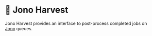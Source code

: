 # 🚥 Jono Harvest

Jono Harvest provides an interface to post-process completed jobs on [Jono](https://github.com/ruksi/jono-rs) queues.
